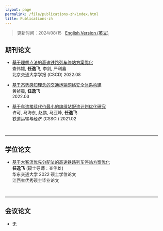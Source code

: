 ```yaml
---
layout: page
permalink: /file/publications-zh/index.html
title: Publications-zh
---
```


> 更新时间：2024/08/15 &nbsp;  [English Version (英文)](https://renyifei97.github.io/publications/)

## 期刊论文

- [基于理想点法的高速铁路列车停站方案优化](https://renyifei97.github.io/mypaper/journalpaper/基于理想点法的高速铁路列车停站方案优化_查伟雄.pdf)<br>查伟雄, **任逸飞**, 李剑, 严利鑫<br>北京交通大学学报 (CSCD) 2022.08

- [基于态势感知理念的交通运输网络安全体系构建](https://renyifei97.github.io/mypaper/journalpaper/基于态势感知理念的交通运输网络安全体系构建_黄祯晨.pdf)<br>黄祯晨, **任逸飞**<br>  2022.03

- [基于车流接续代价最小的编组站配流计划优化研究](https://renyifei97.github.io/mypaper/journalpaper/基于车流接续代价最小的编组站配流计划优化研究_许可.pdf)<br>许可, 马海东, 赵鹏, 马亚峰, **任逸飞**<br>铁道运输与经济 (CSSCI) 2021.02

  <br>


---

## 学位论文

- [基于大客流优先分配法的高速铁路列车停站方案优化](https://renyifei97.github.io/mypaper/thesis/基于大客流优先分配法的高速铁路列车停站方案优化.pdf)<br>**任逸飞** (硕士导师：查伟雄)<br>华东交通大学 2022 硕士学位论文<br>江西省优秀硕士毕业论文

  <br>

---

## 会议论文

- 无
